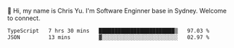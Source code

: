 👋 Hi, my name is Chris Yu. I'm Software Enginner base in Sydney. Welcome to connect.

<!--START_SECTION:waka-->

```txt
TypeScript   7 hrs 30 mins   ████████████████████████▒   97.03 %
JSON         13 mins         ▓░░░░░░░░░░░░░░░░░░░░░░░░   02.97 %
```

<!--END_SECTION:waka-->
